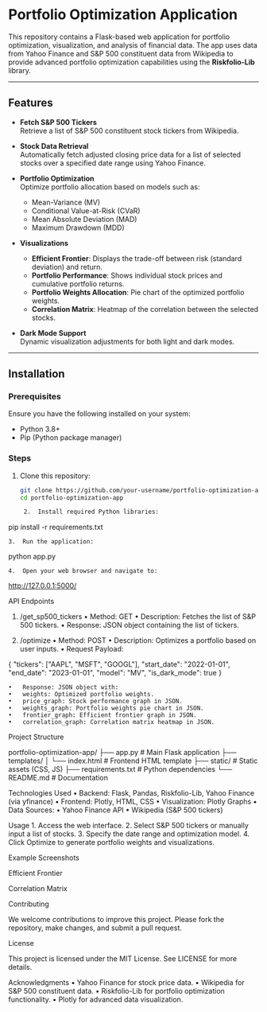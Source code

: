 # Portfolio Optimization Application

This repository contains a Flask-based web application for portfolio optimization, visualization, and analysis of financial data. The app uses data from Yahoo Finance and S&P 500 constituent data from Wikipedia to provide advanced portfolio optimization capabilities using the **Riskfolio-Lib** library.

---

## Features

- **Fetch S&P 500 Tickers**  
  Retrieve a list of S&P 500 constituent stock tickers from Wikipedia.

- **Stock Data Retrieval**  
  Automatically fetch adjusted closing price data for a list of selected stocks over a specified date range using Yahoo Finance.

- **Portfolio Optimization**  
  Optimize portfolio allocation based on models such as:
  - Mean-Variance (MV)
  - Conditional Value-at-Risk (CVaR)
  - Mean Absolute Deviation (MAD)
  - Maximum Drawdown (MDD)

- **Visualizations**  
  - **Efficient Frontier**: Displays the trade-off between risk (standard deviation) and return.
  - **Portfolio Performance**: Shows individual stock prices and cumulative portfolio returns.
  - **Portfolio Weights Allocation**: Pie chart of the optimized portfolio weights.
  - **Correlation Matrix**: Heatmap of the correlation between the selected stocks.

- **Dark Mode Support**  
  Dynamic visualization adjustments for both light and dark modes.

---

## Installation

### Prerequisites

Ensure you have the following installed on your system:
- Python 3.8+
- Pip (Python package manager)

### Steps

1. Clone this repository:
   ```bash
   git clone https://github.com/your-username/portfolio-optimization-app.git
   cd portfolio-optimization-app

	2.	Install required Python libraries:

pip install -r requirements.txt


	3.	Run the application:

python app.py


	4.	Open your web browser and navigate to:

http://127.0.0.1:5000/

API Endpoints

1. /get_sp500_tickers
	•	Method: GET
	•	Description: Fetches the list of S&P 500 tickers.
	•	Response: JSON object containing the list of tickers.

2. /optimize
	•	Method: POST
	•	Description: Optimizes a portfolio based on user inputs.
	•	Request Payload:

{
  "tickers": ["AAPL", "MSFT", "GOOGL"],
  "start_date": "2022-01-01",
  "end_date": "2023-01-01",
  "model": "MV",
  "is_dark_mode": true
}


	•	Response: JSON object with:
	•	weights: Optimized portfolio weights.
	•	price_graph: Stock performance graph in JSON.
	•	weights_graph: Portfolio weights pie chart in JSON.
	•	frontier_graph: Efficient frontier graph in JSON.
	•	correlation_graph: Correlation matrix heatmap in JSON.

Project Structure

portfolio-optimization-app/
├── app.py                 # Main Flask application
├── templates/
│   └── index.html         # Frontend HTML template
├── static/                # Static assets (CSS, JS)
├── requirements.txt       # Python dependencies
└── README.md              # Documentation

Technologies Used
	•	Backend: Flask, Pandas, Riskfolio-Lib, Yahoo Finance (via yfinance)
	•	Frontend: Plotly, HTML, CSS
	•	Visualization: Plotly Graphs
	•	Data Sources:
	•	Yahoo Finance API
	•	Wikipedia (S&P 500 tickers)

Usage
	1.	Access the web interface.
	2.	Select S&P 500 tickers or manually input a list of stocks.
	3.	Specify the date range and optimization model.
	4.	Click Optimize to generate portfolio weights and visualizations.

Example Screenshots

Efficient Frontier

Correlation Matrix

Contributing

We welcome contributions to improve this project. Please fork the repository, make changes, and submit a pull request.

License

This project is licensed under the MIT License. See LICENSE for more details.

Acknowledgments
	•	Yahoo Finance for stock price data.
	•	Wikipedia for S&P 500 constituent data.
	•	Riskfolio-Lib for portfolio optimization functionality.
	•	Plotly for advanced data visualization.

